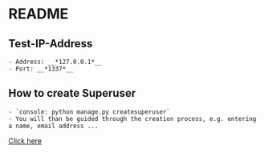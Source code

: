 # __README__


## Test-IP-Address
	- Address: __*127.0.0.1*__ 
	- Port: __*1337*__

## How to create Superuser
	- `console: python manage.py createsuperuser`
	- You will than be guided through the creation process, e.g. entering a name, email address ...
  
[Click here](http://127.0.0.1:1337)

